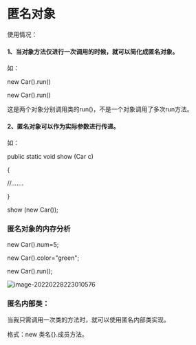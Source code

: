 # 匿名对象

使用情况：

#### 1、当对象方法仅进行一次调用的时候，就可以简化成匿名对象。

如：

new Car().run()

new Car().run()

这是两个对象分别调用类的run()，不是一个对象调用了多次run方法。

#### 2、匿名对象可以作为实际参数进行传递。

如：

public static void show (Car c)

{

//.......

}	

show (new Car());

### 匿名对象的内存分析

 new Car().num=5;

new Car().color="green";

new Car().run();



![image-20220228223010576](C:\Users\鹤\AppData\Roaming\Typora\typora-user-images\image-20220228223010576.png)

### 匿名内部类：

当我只需调用一次类的方法时，就可以使用匿名内部类实现。

格式：new 类名{}.成员方法。

